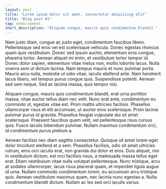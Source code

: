 ```yaml
---
layout: post 
title: "Lorem ipsum dolor sit amet, consectetur adipiscing elit"
title: "Blog post #1"
tag: endorsement
short_description: "Aliquam congue, mauris quis condimentum blandit."
---
```


Nam justo diam, congue ac justo eget, condimentum faucibus libero. Pellentesque sed eros vel est scelerisque vehicula. Donec egestas rhoncus quam quis vestibulum. Donec sed ipsum auctor, elementum eros congue, pharetra tortor. Aenean aliquet mi enim, et vestibulum tortor tempor id. Donec dolor sapien, elementum vitae metus non, mollis lobortis lacus. Nulla viverra sem ut dictum lacinia. Nam tempus mauris et nunc pulvinar porta. Mauris arcu nulla, molestie ut odio vitae, iaculis eleifend ante. Nam hendrerit lacus libero, vel tempus purus congue quis. Suspendisse potenti. Aenean sed sem neque. Sed ac lacinia massa, quis tempor nisi.

Aliquam congue, mauris quis condimentum blandit, erat urna porttitor massa, vitae auctor tellus diam nec velit. Nunc erat ante, condimentum eu commodo ut, egestas vitae est. Proin mattis ultricies facilisis. Phasellus ullamcorper risus et elit accumsan, ut auctor eros scelerisque. Proin lacinia pulvinar purus id gravida. Phasellus feugiat vulputate dui sit amet scelerisque. Praesent faucibus quam velit, vel pellentesque risus cursus quis. Fusce iaculis bibendum pulvinar. Nullam maximus condimentum orci, id condimentum purus pretium a.

Aenean facilisis nec diam sagittis consectetur. Quisque sit amet lorem eget dolor tincidunt eleifend et a sem. Phasellus facilisis, odio sit amet ultricies rutrum, eros orci iaculis erat, non gravida dui dolor et eros. Duis aliquet, nisi in vestibulum dictum, est orci facilisis risus, a malesuada massa tellus eget erat. Etiam vestibulum vitae nulla volutpat pellentesque. Nunc tristique, arcu at sodales ullamcorper, lacus risus placerat quam, et imperdiet ligula augue id urna. Nullam commodo condimentum lorem, eu accumsan arcu tristique quis. Aenean vestibulum maximus quam, nec lacinia nunc egestas a. Nulla condimentum blandit dictum. Nullam ac leo sed orci iaculis varius.
